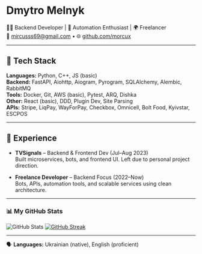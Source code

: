 # Dmytro Melnyk

👨‍💻 Backend Developer | 🧰 Automation Enthusiast | 🌍 Freelancer  
📧 [mircusss69@gmail.com](mailto:mircusss69@gmail.com) • 🌐 [github.com/morcux](https://github.com/morcux)

---

## 🚀 Tech Stack

**Languages:** Python, C++, JS (basic)  
**Backend:** FastAPI, Aiohttp, Aiogram, Pyrogram, SQLAlchemy, Alembic, RabbitMQ  
**Tools:** Docker, Git, AWS (basic), Pytest, ARQ, Dishka  
**Other:** React (basic), DDD, Plugin Dev, Site Parsing  
**APIs:** Stripe, LiqPay, WayForPay, Checkbox, Omnicell, Bolt Food, Kyivstar, ESCPOS

---

## 💼 Experience

- **TVSignals** – Backend & Frontend Dev (Jul–Aug 2023)  
  Built microservices, bots, and frontend UI. Left due to personal project direction.

- **Freelance Developer** – Backend Focus (2022–Now)  
  Bots, APIs, automation tools, and scalable services using clean architecture.

---
### 📊 My GitHub Stats

![GitHub Stats](https://github-readme-stats-git-master-morcuxs-projects.vercel.app/api?username=morcux&show_icons=true&count_private=true&theme=gruvbox)
[![GitHub Streak](https://streak-stats.demolab.com?user=morcux&theme=transparent)](https://git.io/streak-stats)

---

🗣️ **Languages:** Ukrainian (native), English (proficient)

